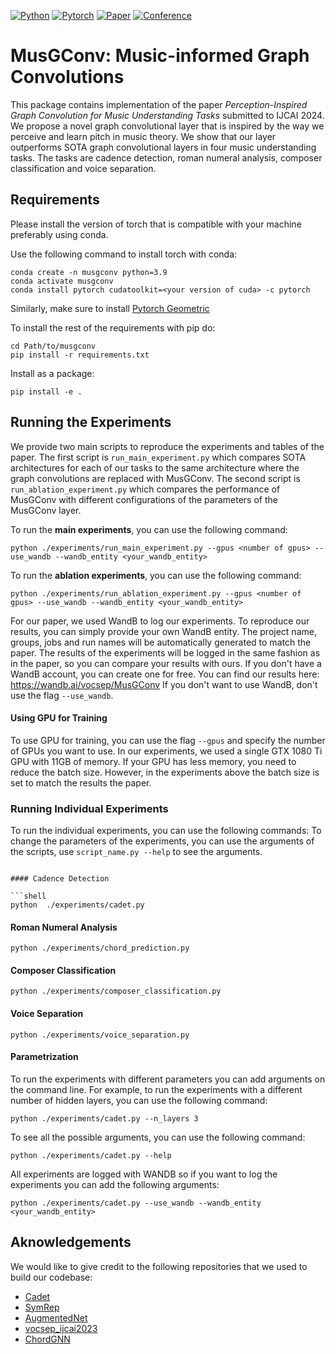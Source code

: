 [![Python](https://img.shields.io/badge/-Python_3.9+-blue?logo=python&logoColor=white)](https://www.python.org/)
[![Pytorch](https://img.shields.io/badge/PyTorch_2.0+-ee4c2c?logo=pytorch&logoColor=white)](https://pytorch.org/get-started/locally/)
[![Paper](http://img.shields.io/badge/paper-arxiv.2405.09224-B31B1B.svg)](https://arxiv.org/abs/2405.09224)
[![Conference](http://img.shields.io/badge/IJCAI-2024-4b44ce.svg)](https://ijcai24.org/ai-arts-creativity-special-track-accepted-papers/)


# MusGConv: Music-informed Graph Convolutions 

This package contains implementation of the paper _Perception-Inspired Graph Convolution for Music Understanding Tasks_
submitted to IJCAI 2024. We propose a novel graph convolutional layer that is inspired by the way we perceive and learn
pitch in music theory. We show that our layer outperforms SOTA graph convolutional layers in four music understanding tasks.
The tasks are cadence detection, roman numeral analysis, composer classification and voice separation.

## Requirements

Please install the version of torch that is compatible with your machine preferably using conda.

Use the following command to install torch with conda:
```shell
conda create -n musgconv python=3.9
conda activate musgconv
conda install pytorch cudatoolkit=<your version of cuda> -c pytorch
```
Similarly, make sure to install [Pytorch Geometric](https://pytorch-geometric.readthedocs.io/en/latest/install/installation.html)


To install the rest of the requirements with pip do:
```shell
cd Path/to/musgconv
pip install -r requirements.txt
```

Install as a package:
```shell
pip install -e .
```

## Running the Experiments

We provide two main scripts to reproduce the experiments and tables of the paper.
The first script is `run_main_experiment.py` which compares SOTA architectures for each 
of our tasks to the same architecture where the graph convolutions are replaced with MusGConv.
The second script is `run_ablation_experiment.py` which compares the performance of MusGConv with different
configurations of the parameters of the MusGConv layer.

To run the **main experiments**, you can use the following command:

```shell
python ./experiments/run_main_experiment.py --gpus <number of gpus> --use_wandb --wandb_entity <your_wandb_entity>
```

To run the **ablation experiments**, you can use the following command:

```shell
python ./experiments/run_ablation_experiment.py --gpus <number of gpus> --use_wandb --wandb_entity <your_wandb_entity>
```

For our paper, we used WandB to log our experiments. 
To reproduce our results, you can simply provide your own WandB entity. The project name, groups, jobs and run 
names will be automatically generated to match the paper.
The results of the experiments will be logged in the same fashion as in the paper, so you can compare your results with ours.
If you don't have a WandB account, you can create one for free.
You can find our results here: https://wandb.ai/vocsep/MusGConv
If you don't want to use WandB, don't use the flag `--use_wandb`.

#### Using GPU for Training

To use GPU for training, you can use the flag `--gpus` and specify the number of GPUs you want to use.
In our experiments, we used a single GTX 1080 Ti GPU with 11GB of memory. If your GPU has less memory, you need to reduce the batch size.
However, in the experiments above the batch size is set to match the results the paper.

### Running Individual Experiments

To run the individual experiments, you can use the following commands:
To change the parameters of the experiments, you can use the arguments of the scripts, use `script_name.py --help` to see the arguments.

```shell

#### Cadence Detection

```shell
python  ./experiments/cadet.py
```

#### Roman Numeral Analysis

```shell
python ./experiments/chord_prediction.py
```

#### Composer Classification
    
```shell
python ./experiments/composer_classification.py
```

#### Voice Separation

```shell
python ./experiments/voice_separation.py
```

#### Parametrization

To run the experiments with different parameters you can add arguments on the command line. For example, to run the experiments with a different number of hidden layers, you can use the following command: 

```shell
python ./experiments/cadet.py --n_layers 3
```

To see all the possible arguments, you can use the following command:

```shell
python ./experiments/cadet.py --help
```

All experiments are logged with WANDB so if you want to log the experiments you can add the following arguments:

```shell
python ./experiments/cadet.py --use_wandb --wandb_entity <your_wandb_entity>
```


## Aknowledgements

We would like to give credit to the following repositories that we used to build our codebase:
- [Cadet](https://github.com/manoskary/cadet)
- [SymRep](https://github.com/anusfoil/SymRep)
- [AugmentedNet](https://github.com/napulen/AugmentedNet)
- [vocsep_ijcai2023](https://github.com/manoskary/vocsep_ijcai2023)
- [ChordGNN](https://github.com/manoskary/chordgnn)
